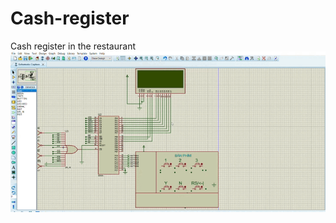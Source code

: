 # Cash-register
Cash register in the restaurant
![alt text](https://github.com/audoan99/Cash-register/blob/main/sample/sample-video.gif)

